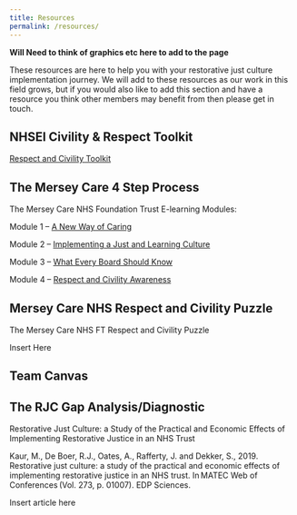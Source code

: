```yaml
---
title: Resources
permalink: /resources/
---
```


**Will Need to think of graphics etc here to add to the page**

These resources are here to help you with your restorative just culture implementation journey.  We will add to these resources as our work in this field grows, but if you would also like to add this section and have a resource you think other members may benefit from then please get in touch.
## NHSEI Civility & Respect Toolkit

[Respect and Civility Toolkit](http://localhost:4000/civility-and-respect/#respect-and-civility-toolkit)

## The Mersey Care 4 Step Process

The Mersey Care NHS Foundation Trust E-learning Modules:

Module 1 – [A New Way of Caring](https://www.merseycare.nhs.uk/justandlearning/story_html5.html?lms=1)

Module 2 – [Implementing a Just and Learning Culture](https://www.merseycare.nhs.uk/justandlearning2/story_html5.html?lms=1)

Module 3 – [What Every Board Should Know](https://www.merseycare.nhs.uk/justandlearning3/story_html5.html?lms=1)

Module 4 – [Respect and Civility Awareness](https://www.merseycare.nhs.uk/justandlearning4/story.html)
## Mersey Care NHS Respect and Civility Puzzle

The Mersey Care NHS FT Respect and Civility Puzzle

Insert Here

## Team Canvas

## The RJC Gap Analysis/Diagnostic

Restorative Just Culture: a Study of the Practical and Economic Effects of Implementing Restorative Justice in an NHS Trust

Kaur, M., De Boer, R.J., Oates, A., Rafferty, J. and Dekker, S., 2019. Restorative just culture: a study of the practical and economic effects of implementing restorative justice in an NHS trust. In MATEC Web of Conferences (Vol. 273, p. 01007). EDP Sciences.

Insert article here